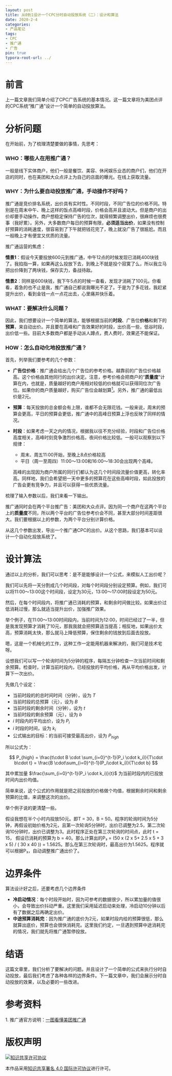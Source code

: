 ```yaml
---
layout: post
title: 从0到1设计一个CPC分时自动投放系统（二）：设计和算法
date: 2020-2-4
categories:
- 产品笔记
tags:
- CPC
- 推广通
- 广告
pin: true
typora-root-url: ../
---
```


# 前言

上一篇文章我们简单介绍了CPC广告系统的基本情况。这一篇文章将为美团点评的CPC系统“推广通”设计一个简单的自动投放算法。

# 分析问题

在开始前，为了梳理清楚要做的事情，先思考：

### WHO：哪些人在用推广通？
一般是线下实体商户，他们一般是餐饮、美容、休闲娱乐业态的商户们，他们在开店的同时，也在美团和大众点评上为自己的店面的曝光。在线上获取流量。

### WHY：为什么要自动投放推广通，手动操作不好吗？
推广通是竞价排名系统，出价具有实时性。不同时段，不同广告位的价格不同。特别是在周末中午、晚上这样的饭点高峰时段，价格会高并且波动大。但是商户的出价却要手动操作。商户想稳定保持广告的位次，就得频繁调整出价，很麻烦也很费事（我好累）。另外，大多数商户每日的预算有限，**必须适当出价**，如果没有控制好预算的消耗速度，很容易到了下午就把钱花完了，晚上就没广告了很尴尬。而且一般晚上才有便宜又优质的流量。

推广通运营的焦虑：

**情景1**：假设今天要投放600元到推广通，中午12点的时候发现已消耗400块钱了。我掐指一算，如果再这么投放下去，到晚上不就是投个寂寞了么，所以我立马把出价降到了两块钱，保存实力，备战待敌。

**情景2**：同样是600块钱，我下午5点的时候一查看，发现才消耗了100元。你看看，着急的也不止是我，推广通自己都说我曝光不足了。于是为了多花钱，我赶紧提升出价，看到金钱一点一点花出去，心里痛并快乐着。

### WHAT：要解决什么问题？
因此，我们想要设计一个简单的算法，能够根据当前的**时段**、广告位**价格**和剩下的**预算**，来自动出价。并且要在高峰和广告效果好的时段，出价高一些，低谷时段，出价低一些。目前大多数商户都是手动派人蹲点，费人费时，效果还不能保证。

### HOW：怎么自动化地投放推广通？

首先，列举我们要参考的几个参数：

* **广告位价格**：推广通会给出几个广告位的参考价格。越靠前的广告位价格越高。这个价格由其他同行的出价决定。注意，参考价格会把商户的“**质量度**”计算在内，也就是，质量越好的商户用相对较低的价格就可以获得同位次广告位。如果你的商户质量越好，购买广告位会越划算[<sup>1</sup>](#ref1)。另外，推广通的最低出价是2元。
  
* **预算**：每天投放的总金额会有上限，谁都不会无限花钱。一般来说，周末的预算会更高，平日的预算会更低，推广通中的高峰日预算上浮也反映了同样的情况。

* **时段**：如果考虑一天之内的情况，根据我以往不充分经验，时段和广告位价格高度相关，高峰时刻竞争激烈价格高，夜间价格比较低。一般可以观察到以下规律：

  * 周末、周五11:00开始，至晚上8点价格较高
  * 平日（周一至周四）11:00～13:00和16:00～18:30会出现两个高峰。

  高峰的出现因为商户所属的同行们都认为这几个时间段流量价值更高，转化率高。同样地，我们会希望把一天中更多的预算花在这些高峰时段，如此投放的广告会更有竞争力，并且可以获得一些优质流量。

梳理了输入参数以后，我们来看一下输出。

推广通同时会在两个平台推广告：美团和大众点评。因为同一个商户在这两个平台上的**质量度**不同，所以两个平台的广告位参考价会不同，甚至大部分时间差距很大。我们要根据以上的参数，为两个平台分别计算价格。

从这几个参数出发，导出一个推广通CPC的出价。从这个思路，我们基本可以设计一个自动化投放系统了。

# 设计算法

通过以上的分析，我们可以思考：是不是能够设计一个公式，来模拟人工出价呢？

我们可以先将一天分割成几个时间段，对每个时间段分别设定预算。例如，我们可以将11:00～13:00这个时间段，设定为30元，13:00～17:00时段设定为50元。

然后，在每个时间段内，将推广通已消耗的预算，和剩余时间做比较。如果出价过低消耗过慢，那么就适当提升出价，加强推广效果。

举个例子，在11:00～13:00时间段内，当前时间为12:00，时间已经过了一半，但是我发现预算才消耗了10元，那我我就会把预算适当提高；相反地，如果出价太高，预算消耗太快，那么就马上降低预算，保住剩余的钱放到后面去投放。

嗯，这是一个机械化的工作，这种工作一定能用机器来解决的，我们可是技术宅呀。

设想我们可以写一个轮询时间为5分钟的程序，每隔五分钟检查一次当前时间和剩余预算。检查时，计算当前时段内，已经投放的平均价格，再从平均价格出发，计算下一次出价。

先做几个设定：

* 当前时段的的总时间时间（分钟），设为 $T$
* 当前时段的总预算（元），设为 $B$
* 当前时段的剩余时间（分钟），设为 $t$
* 当前时段的剩余预算（元），设为 $b$
* $i$ 时段内的平均出价，设为 $P_i$
* $i$ 时段的时间，设为 $k_i$
* 公式输出的目标：的当前可接受最高出价，设为 $P_{high}$

所以公式为：

$$
P_{high} = \frac{t\cdot B \cdot \sum_{i=0}^{t-1}(P_i \cdot k_i)}{T\cdot b\cdot t} = \frac{B \cdot\sum_{i=0}^{t-1}(P_i\cdot k_i)}{T\cdot b}
$$

其中累加量 $\frac{\sum_{i=0}^{t-1}(P_i \cdot k_i)}{t}$ 为当前时段内的已投放时间内出价均值。

简单来说，这个公式的作用就是把之前投放的价格做个均值，根据剩余时间和剩余预算的比值，来调整这次的出价。

举个例子说的更清楚一些。

假设我想在半个小时内投放50元。即T = 30，B = 50。程序的轮询时间为5分钟，再假设初始价格为2元，且第一次轮询5分钟时，出价已调整为2.5，第二次轮询10分钟时，出价已调整为3。此时程序正处在第三次轮询的时间点，此时 t = 15， 假设已消耗的预算为 b = 40。那么计算出的P₃ = (50 x (2 x 5+ 2.5 x 5 + 3 x 5) / ( 30 x 40 )) = 1.5625。那么在第三次轮询时，最高出价为1.5625。程序就可以根据P₃，自动调整推广通出价了。

# 边界条件

算法设计好之后，还要考虑几个边界条件

* **冷启动情况**：每个时段开始时，因为可参考的数据很少，所以累加量的值很小，会导致出价抖动严重。这里我们采用延迟启动来处理，冷启动10分钟以后有了数据之后再确定出价。
* **中途预算消耗完**：因为推广通的底价为2元，如果时段内给的预算很低，那么就算出底价，预算也会很快消耗完。这里我们约定，一旦遇到预算中途消耗完的情况，我们就先将推广通暂停投放。

# 结语

这篇文章里，我们分析了要解决的问题。并且设计了一个简单的公式来执行分时自动投放，最后我们考虑了各种各样的边界条件。下一篇文章中，我们会展示分时自动投放的效果，以及必要的一些改进。

# 参考资料

<span id = "ref1">1. 推广通官方说明：[一图看懂美团推广通](https://mp.weixin.qq.com/s/2BE343U5VHa3q2y6AZ7EHA)</span>

# 版权声明

<a rel="license" href="http://creativecommons.org/licenses/by/4.0/"><img alt="知识共享许可协议" style="border-width:0" src="https://i.creativecommons.org/l/by/4.0/88x31.png" /></a>

本作品采用[知识共享署名 4.0 国际许可协议](http://creativecommons.org/licenses/by/4.0/)进行许可。

